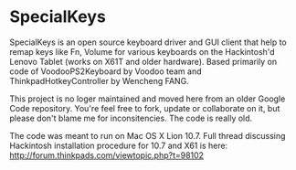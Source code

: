 # SpecialKeys
SpecialKeys is an open source keyboard driver and GUI client that help to remap keys like Fn, Volume for various keyboards on the Hackintosh'd Lenovo Tablet (works on X61T and older hardware). Based primarily on code of VoodooPS2Keyboard by Voodoo team and ThinkpadHotkeyController by Wencheng FANG.

This project is no loger maintained and moved here from an older Google Code repository. You're feel free to fork, update or collaborate on it, but please don't blame me for inconsitencies. The code is really old.

The code was meant to run on Mac OS X Lion 10.7. Full thread discussing Hackintosh installation procedure for 10.7 and X61 is here:
http://forum.thinkpads.com/viewtopic.php?t=98102

